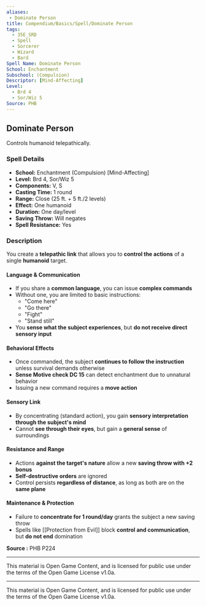 ```yaml
---
aliases:
 - Dominate Person
title: Compendium/Basics/Spell/Dominate Person
tags:
  - 35E_SRD
  - Spell
  - Sorcerer
  - Wizard
  - Bard
Spell Name: Dominate Person
School: Enchantment
Subschool: (Compulsion)
Descriptor: [Mind-Affecting]
Level:
  - Brd 4
  - Sor/Wiz 5
Source: PHB
---
```


## Dominate Person

Controls humanoid telepathically.

### Spell Details

- **School:** Enchantment (Compulsion) [Mind-Affecting]  
- **Level:** Brd 4, Sor/Wiz 5  
- **Components:** V, S  
- **Casting Time:** 1 round  
- **Range:** Close (25 ft. + 5 ft./2 levels)  
- **Effect:** One humanoid  
- **Duration:** One day/level  
- **Saving Throw:** Will negates  
- **Spell Resistance:** Yes  

### Description

You create a **telepathic link** that allows you to **control the actions** of a single **humanoid** target.

#### Language & Communication

- If you share a **common language**, you can issue **complex commands**  
- Without one, you are limited to basic instructions:  
  - "Come here"  
  - "Go there"  
  - "Fight"  
  - "Stand still"  
- You **sense what the subject experiences**, but **do not receive direct sensory input**

#### Behavioral Effects

- Once commanded, the subject **continues to follow the instruction** unless survival demands otherwise  
- **Sense Motive check DC 15** can detect enchantment due to unnatural behavior  
- Issuing a new command requires a **move action**

#### Sensory Link

- By concentrating (standard action), you gain **sensory interpretation through the subject's mind**  
- Cannot **see through their eyes**, but gain a **general sense** of surroundings

#### Resistance and Range

- Actions **against the target's nature** allow a new **saving throw with +2 bonus**  
- **Self-destructive orders** are ignored  
- Control persists **regardless of distance**, as long as both are on the **same plane**

#### Maintenance & Protection

- Failure to **concentrate for 1 round/day** grants the subject a new saving throw  
- Spells like [[Protection from Evil]] block **control and communication**, but **do not end** domination


**Source :** PHB P224

---

This material is Open Game Content, and is licensed for public use under  
the terms of the Open Game License v1.0a.

---

This material is Open Game Content, and is licensed for public use under the terms of the Open Game License v1.0a.
